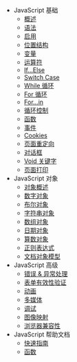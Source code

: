 - JavaScript 基础
  - [概述](overview.md)
  - [语法](syntax.md)
  - [启用](enabling.md)
  - [位置结构](placement.md)
  - [变量](variables.md)
  - [运算符](operators.md)
  - [If...Else](if-else.md)
  - [Switch Case](switch-case.md)
  - [While 循环](while-loop.md)
  - [For 循环](for-loop.md)
  - [For...in](for-in.md)
  - [循环控制](loop-control.md)
  - [函数](functions.md)
  - [事件](events.md)
  - [Cookies](cookies.md)
  - [页面重定向](page-redirect.md)
  - [对话框](dialog-boxes.md)
  - [Void 关键字](void-keyword.md)
  - [页面打印](page-printing.md)
- JavaScript 对象
  - [对象概述](objects.md)
  - [数字对象](number.md)
  - [布尔对象](boolean.md)
  - [字符串对象](string.md)
  - [数组对象](array.md)
  - [日期对象](date.md)
  - [算数对象](math.md)
  - [正则表达式](regexp.md)
  - [文档对象模型](html-dom.md)
- JavaScript 高级
  - [错误 & 异常处理](error-handling.md)
  - [表单有效性验证](validations.md)
  - [动画](animation.md)
  - [多媒体](mutimedia.md)
  - [调试](debugging.md)
  - [图像映射](image-map.md)
  - [浏览器兼容性](browsers.md)
- JavaScript 帮助文档
  - [快速指南](quick-guide.md)
  - [函数](functions.md)

